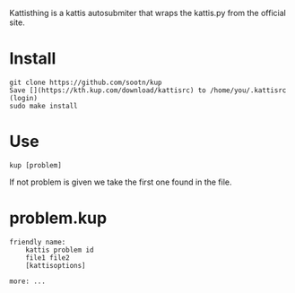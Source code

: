 Kattisthing is a kattis autosubmiter that wraps the kattis.py from the official site.

Install
=======

	git clone https://github.com/sootn/kup
	Save [](https://kth.kup.com/download/kattisrc) to /home/you/.kattisrc (login)
	sudo make install

Use
===

	kup [problem]

If not problem is given we take the first one found in the file.

problem.kup
==============

	friendly name:
		kattis problem id
		file1 file2
		[kattisoptions]

	more: ...